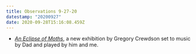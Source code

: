 ```yaml
---
title: Observations 9-27-20
datestamp: "20200927"
date: 2020-09-28T15:16:08.459Z
---
```

- *[An Eclipse of Moths](https://www.youtube.com/watch?v=YYhGYZCc_hk&feature=emb_title)*, a new exhibition by Gregory Crewdson set to music by Dad and played by him and me.